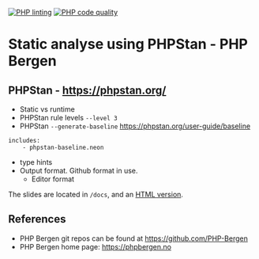 [![PHP linting](https://github.com/PHP-Bergen/phpbergen_202502-phpstan/actions/workflows/linter.yml/badge.svg)](https://github.com/PHP-Bergen/phpbergen_202502-phpstan/actions/workflows/linter.yml)
[![PHP code quality](https://github.com/PHP-Bergen/phpbergen_202502-phpstan/actions/workflows/php.yml/badge.svg)](https://github.com/PHP-Bergen/phpbergen_202502-phpstan/actions/workflows/php.yml)

# Static analyse using PHPStan - PHP Bergen

## PHPStan - https://phpstan.org/

* Static vs runtime
* PHPStan rule levels `--level 3`
* PHPStan `--generate-baseline` https://phpstan.org/user-guide/baseline
```
includes:
	- phpstan-baseline.neon
```
* type hints
* Output format. Github format in use.
  * Editor format

The slides are located in `/docs`, and an [HTML version](https://php-bergen.github.io/presentation_template/).

## References

* PHP Bergen git repos can be found at https://github.com/PHP-Bergen
* PHP Bergen home page: https://phpbergen.no
